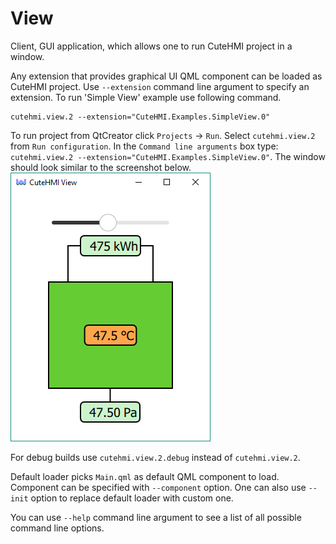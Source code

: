# View

Client, GUI application, which allows one to run CuteHMI project in a window.

Any extension that provides graphical UI QML component can be loaded as CuteHMI project. Use `--extension` command line argument to
specify an extension. To run 'Simple View' example use following command.
```
cutehmi.view.2 --extension="CuteHMI.Examples.SimpleView.0"
```
To run project from QtCreator click `Projects` -> `Run`. Select `cutehmi.view.2` from `Run configuration`. In the
`Command line arguments` box type: `cutehmi.view.2 --extension="CuteHMI.Examples.SimpleView.0"`.
The window should look similar to the screenshot below.
![SimpleView screenshot](doc/SimpleView.png)

For debug builds use `cutehmi.view.2.debug` instead of `cutehmi.view.2`.

Default loader picks `Main.qml` as default QML component to load. Component can be specified with `--component` option. One can also
use `--init` option to replace default loader with custom one.

You can use `--help` command line argument to see a list of all possible command line options.

